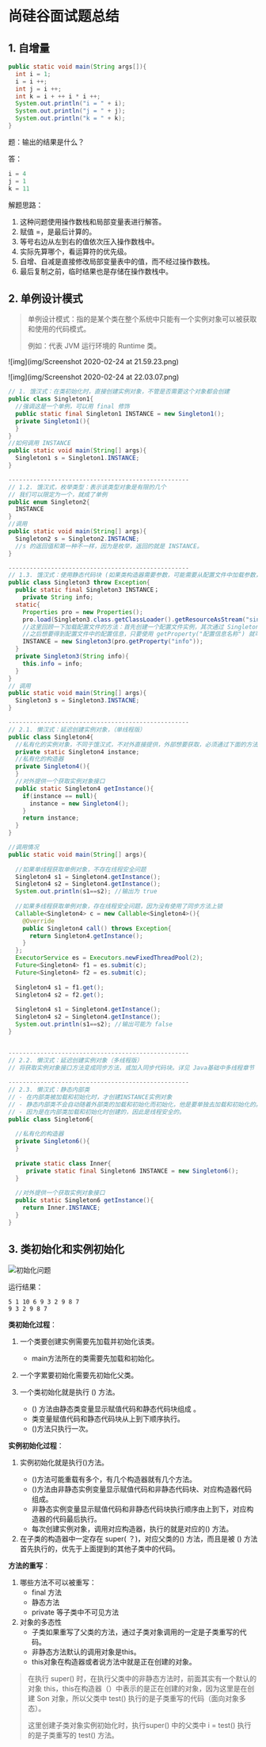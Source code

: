# 尚硅谷面试题总结

## 1. 自增量

````java
public static void main(String args[]){
  int i = 1;
  i = i ++;
  int j = i ++;
  int k = i + ++ i * i ++;
  System.out.println("i = " + i);
  System.out.println("j = " + j);
  System.out.println("k = " + k);
}
````

题：输出的结果是什么？

答：

````java
i = 4
j = 1
k = 11
````

解题思路：

1. 这种问题使用操作数栈和局部变量表进行解答。
2. 赋值 =，是最后计算的。
3. 等号右边从左到右的值依次压入操作数栈中。
4. 实际先算哪个，看运算符的优先级。
5. 自增、自减是直接修改局部变量表中的值，而不经过操作数栈。
6. 最后复制之前，临时结果也是存储在操作数栈中。



## 2. 单例设计模式

> 单例设计模式：指的是某个类在整个系统中只能有一个实例对象可以被获取和使用的代码模式。
>
> 例如：代表 JVM 运行环境的 Runtime 类。

![img](img/Screenshot 2020-02-24 at 21.59.23.png)

![img](img/Screenshot 2020-02-24 at 22.03.07.png)

````java
// 1. 饿汉式：在类初始化时，直接创建实例对象，不管是否需要这个对象都会创建
public class Singleton1{
  //强调这是一个单例，可以用 final 修饰
  public static final Singleton1 INSTANCE = new Singleton1(); 
  private Singleton1(){
  }
}
//如何调用 INSTANCE
public static void main(String[] args){
  Singleton1 s = Singleton1.INSTANCE;
}

---------------------------------------------------
// 1.2. 饿汉式，枚举类型：表示该类型对象是有限的几个
// 我们可以限定为一个，就成了单例
public enum Singleton2{
  INSTANCE
}
//调用
public static void main(String[] args){
  Singleton2 s = Singleton2.INSTACNE;
  //s 的返回值和第一种不一样，因为是枚举，返回的就是 INSTANCE。
}

---------------------------------------------------
// 1.3. 饿汉式：使用静态代码块 (如果类构造器需要参数，可能需要从配置文件中加载参数，这个时候就要用这种方法。简单说就是直接创建实例不行，需要加载配置文件，所以要使用静态代码块。)
public class Singleton3 throw Exception{
  public static final Singleton3 INSTANCE；
    private String info;
  static{
    Properties pro = new Properties();
    pro.load(Singleton3.class.getClassLoader().getResourceAsStream("single.properties"));
    //这里回顾一下加载配置文件的方法：首先创建一个配置文件实例，其次通过 Singleton3 得到系统类加载器，然后通过类加载器得到配置文件的输入流（InputStream），最后将输入流放入配置文件实例的 load() 方法中。
    //之后想要得到配置文件中的配置信息，只要使用 getProperty("配置信息名称") 就可以了。
    INSTANCE = new Singleton3(pro.getProperty("info")); 
  }  
  private Singleton3(String info){
    this.info = info;
  }
}
// 调用
public static void main(String[] args){
  Singleton3 s = Singleton3.INSTACNE;
}

---------------------------------------------------
// 2.1. 懒汉式：延迟创建实例对象，（单线程版）
public class Singleton4{
  //私有化的实例对象，不同于饿汉式，不对外直接提供，外部想要获取，必须通过下面的方法，从而达到延迟创建对象的目的。
  private static Singleton4 instance;
  //私有化的构造器
  private Singleton4(){
  }
  //对外提供一个获取实例对象接口
  public static Singleton4 getInstance(){
    if(instance == null){
      instance = new Singleton4();
    }
    return instance;
  }
}

//调用情况
public static void main(String[] args){
  
  //如果单线程获取单例对象，不存在线程安全问题
  Singleton4 s1 = Singleton4.getInstance();
  Singleton4 s2 = Singleton4.getInstance();
  System.out.println(s1==s2); //输出为 true
  
  //如果多线程获取单例对象，存在线程安全问题，因为没有使用了同步方法上锁
  Callable<Singleton4> c = new Callable<Singleton4>(){
    @Override
    public Singleton4 call() throws Exception{
      return Singleton4.getInstance();
    }
  };
  ExecutorService es = Executors.newFixedThreadPool(2);
  Future<Singleton4> f1 = es.submit(c);
  Future<Singleton4> f2 = es.submit(c);
  
  Singleton4 s1 = f1.get();
  Singleton4 s2 = f2.get();
  
  Singleton4 s1 = Singleton4.getInstance();
  Singleton4 s2 = Singleton4.getInstance();
  System.out.println(s1==s2); //输出可能为 false
}


---------------------------------------------------
// 2.2. 懒汉式：延迟创建实例对象（多线程版）
// 将获取实例对象接口方法变成同步方法，或加入同步代码块。详见 Java基础中多线程章节
  
---------------------------------------------------
// 2.3. 懒汉式：静态内部类
// - 在内部类被加载和初始化时，才创建INSTANCE实例对象
// - 静态内部类不会自动随着外部类的加载和初始化而初始化，他是要单独去加载和初始化的。
// - 因为是在内部类加载和初始化时创建的，因此是线程安全的。
public class Singleton6{
  
  //私有化的构造器
  private Singleton6(){
  }
  
  private static class Inner{
     private static final Singleton6 INSTANCE = new Singleton6();
  }
  
  //对外提供一个获取实例对象接口
  public static Singleton6 getInstance(){
    return Inner.INSTANCE;
  }
}
````



## 3. 类初始化和实例初始化

![初始化问题](img/初始化问题.png)

运行结果：

````
5 1 10 6 9 3 2 9 8 7
9 3 2 9 8 7
````

**类初始化过程**：

1. 一个类要创建实例需要先加载并初始化该类。
   - main方法所在的类需要先加载和初始化。
2. 一个字累要初始化需要先初始化父类。

3. 一个类初始化就是执行 <clinit>() 方法。
   - <clinit>() 方法由静态类变量显示赋值代码和静态代码块组成 。
   - 类变量赋值代码和静态代码块从上到下顺序执行。
   - <clinit>()方法只执行一次。

**实例初始化过程**：

1. 实例初始化就是执行<init>()方法。
   - <init>()方法可能重载有多个，有几个构造器就有几个<init>方法。
   - <init>()方法由非静态实例变量显示赋值代码和非静态代码块、对应构造器代码组成。
   - 非静态实例变量显示赋值代码和非静态代码块执行顺序由上到下，对应构造器的代码最后执行。
   - 每次创建实例对象，调用对应构造器，执行的就是对应的<init>() 方法。
2. 在子类的构造器中一定存在 super( ？)，对应父类的<init>() 方法，而且是被 <init>() 方法首先执行的，优先于上面提到的其他子类中的代码。

**方法的重写**：

1. 哪些方法不可以被重写：
   - final 方法
   - 静态方法
   - private 等子类中不可见方法
2. 对象的多态性
   - 子类如果重写了父类的方法，通过子类对象调用的一定是子类重写的代码。
   - 非静态方法默认的调用对象是this。
   - this对象在构造器或者说<init>方法中就是正在创建的对象。

> 在执行 super() 时，在执行父类中的非静态方法时，前面其实有一个默认的对象 this，this在构造器（<init>）中表示的是正在创建的对象，因为这里是在创建 Son 对象，所以父类中 test() 执行的是子类重写的代码（面向对象多态）。
>
> 这里创建子类对象实例初始化时，执行super() 中的父类中 i = test() 执行的是子类重写的 test() 方法。